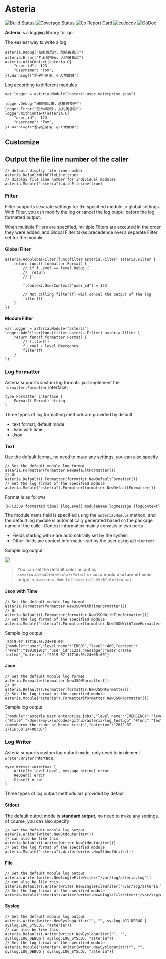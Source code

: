 # Asteria 

[![Build Status](https://www.travis-ci.org/mylxsw/asteria.svg?branch=master)](https://www.travis-ci.org/mylxsw/asteria)
[![Coverage Status](https://coveralls.io/repos/github/mylxsw/asteria/badge.svg?branch=master)](https://coveralls.io/github/mylxsw/asteria?branch=master)
[![Go Report Card](https://goreportcard.com/badge/github.com/mylxsw/asteria)](https://goreportcard.com/report/github.com/mylxsw/asteria)
[![codecov](https://codecov.io/gh/mylxsw/asteria/branch/master/graph/badge.svg)](https://codecov.io/gh/mylxsw/asteria)
[![GoDoc](https://godoc.org/github.com/mylxsw/asteria?status.svg)](https://godoc.org/github.com/mylxsw/asteria)

**Asteria** is a logging library for go.

The easiest way to write a log

    asteria.Debug("细雨微风岸，危樯独夜舟")
    asteria.Error("月上柳梢头，人约黄昏后")
    asteria.WithContext(asteria.C{
        "user_id":  123,
        "username": "Tom",
    }).Warningf("君子坦荡荡，小人常戚戚")

Log according to different modules

    var logger = asteria.Module("asteria.user.enterprise.jobs")
       
    logger.Debug("细雨微风岸，危樯独夜舟")
    logger.Error("月上柳梢头，人约黄昏后")
    logger.WithContext(asteria.C{
        "user_id":  123,
        "username": "Tom",
    }).Warningf("君子坦荡荡，小人常戚戚")
    
## Customize

## Output the file line number of the caller

    // default display file line number 
    asteria.DefaultWithFileLine(true)
    // display file line number for individual modules
    asteria.Module("asteria").WithFileLine(true)

### Filter

Filter supports separate settings for the specified module or global settings. With Filter, you can modify the log or cancel the log output before the log formatted output.

When multiple Filters are specified, multiple Filters are executed in the order they were added, and Global Filter takes precedence over a separate Filter set for the module.

#### Global Filter

    asteria.AddGlobalFilter(func(filter asteria.Filter) asteria.Filter {
        return func(f formatter.Format) {
            // if f.Level == level.Debug {
            // 	return
            // }

            f.Context.UserContext["user_id"] = 123

            // Not calling filter(f) will cancel the output of the log
            filter(f)
        }
    })

#### Module Filter

    var logger = asteria.Module("asteria")
    logger.AddFilter(func(filter asteria.Filter) asteria.Filter {
        return func(f formatter.Format) {
            // filter(f)
            f.Level = level.Emergency
            filter(f)
        }
    })

### Log Formatter

Asteria supports custom log formats, just implement the `formatter.Formatter` interface.
    
    type Formatter interface {
        Format(f Format) string
    }

Three types of log formatting methods are provided by default

- text format, default mode
- Json with time
- Json

#### Text

Use the default format, no need to make any settings, you can also specify

    // Set the default module log format
    asteria.Formatter(formatter.NewDefaultFormatter())
    // Or
    asteria.Default().Formatter(formatter.NewDefaultFormatter())
    // Set the log format of the specified module
    asteria.Module("asteria").Formatter(formatter.NewDefaultFormatter())

Format is as follows

    [RFC3339 formatted time] [logLevel] moduleName logMessage {logContext}

The module name field is specified using the `asteria.Module` method, and the default log module is automatically generated based on the package name of the caller. Context information mainly consists of two parts

- Fields starting with `#` are automatically set by the system
- Other fields are context information set by the user using `WithContext`

Sample log output

![](https://ssl.aicode.cc/2019-07-17-15633539363228.jpg)

> You can set the default color output by `asteria.DefaultWithColor(false)` or set a module to turn off color output via `asteria.Module("asteria").WithColor(false)`.

#### Json with Time

    // Set the default module log format
    asteria.Formatter(formatter.NewJSONWithTimeFormatter())
    // Or
    asteria.Default().Formatter(formatter.NewJSONWithTimeFormatter())
    // Set the log format of the specified module
    asteria.Module("asteria").Formatter(formatter.NewJSONWithTimeFormatter())
 
Sample log output

    [2019-07-17T16:58:24+08:00] {"module":"user","level_name":"ERROR","level":400,"context":{"#ref":"190101931","user_id":123},"message":"user create failed","datetime":"2019-07-17T16:58:24+08:00"}
    
#### Json 

    // Set the default module log format
    asteria.Formatter(formatter.NewJSONFormatter())
    // Or
    asteria.Default().Formatter(formatter.NewJSONFormatter())
    // Set the log format of the specified module
    asteria.Module("asteria").Formatter(formatter.NewJSONFormatter())

Sample log output

    {"module":"asteria.user.enterprise.jobs","level_name":"EMERGENCY","level":600,"context":{"#file":"/Users/mylxsw/codes/github/asteria/log_test.go","#func":"TestModule","#line":91,"#package":"github.com/mylxsw/asteria_test","#ref":"190101931","user_id":123},"message":"He remembered the count of Monte cristo","datetime":"2019-07-17T16:58:24+08:00"}


### Log Writer

Asteria supports custom log output mode, only need to implement `writer.Writer` interface.
    
    type Writer interface {
        Write(le level.Level, message string) error
        ReOpen() error
        Close() error
    }

Three types of log output methods are provided by default.

#### Stdout

The default output mode is **standard output**, no need to make any settings, of course, you can also specify

    // Set the default module log output
    asteria.Writer(writer.NewStdoutWriter())
    // can also be like this
    asteria.Default().Writer(writer.NewStdoutWriter())
    // Set the log format of the specified module
    asteria.Module("asteria").Writer(writer.NewStdoutWriter())

#### File

    // Set the default module log output
    asteria.Writer(writer.NewSingleFileWriter("/var/log/asteria.log"))
    // can also be like this
    asteria.Default().Writer(writer.NewSingleFileWriter("/var/log/asteria.log"))
    // Set the log format of the specified module
    asteria.Module("asteria").Writer(writer.NewSingleFileWriter("/var/log/asteria.log"))

#### Syslog

    // Set the default module log output
    asteria.Writer(writer.NewSyslogWriter("", "", syslog.LOG_DEBUG | syslog.LOG_SYSLOG, "asteria"))
    // can also be like this
    asteria.Default().Writer(writer.NewSyslogWriter("", "", syslog.LOG_DEBUG | syslog.LOG_SYSLOG, "asteria"))
    // Set the log format of the specified module
    asteria.Module("asteria").Writer(writer.NewSyslogWriter("", "", syslog.LOG_DEBUG | syslog.LOG_SYSLOG, "asteria"))
